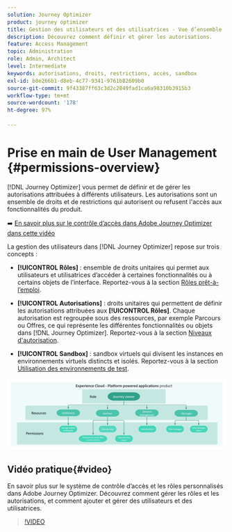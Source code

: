 ```yaml
---
solution: Journey Optimizer
product: journey optimizer
title: Gestion des utilisateurs et des utilisatrices - Vue d’ensemble
description: Découvrez comment définir et gérer les autorisations.
feature: Access Management
topic: Administration
role: Admin, Architect
level: Intermediate
keywords: autorisations, droits, restrictions, accès, sandbox
exl-id: b8e266b1-d8eb-4c77-9341-9761b82609b0
source-git-commit: 9f43387ff63c3d2c2849fad1ca6a98310b3915b3
workflow-type: tm+mt
source-wordcount: '178'
ht-degree: 97%

---
```


# Prise en main de User Management {#permissions-overview}

[!DNL Journey Optimizer] vous permet de définir et de gérer les autorisations attribuées à différents utilisateurs. Les autorisations sont un ensemble de droits et de restrictions qui autorisent ou refusent l&#39;accès aux fonctionnalités du produit.

➡️ [En savoir plus sur le contrôle d’accès dans Adobe Journey Optimizer dans cette vidéo](#video)

La gestion des utilisateurs dans [!DNL Journey Optimizer] repose sur trois concepts :

* **[!UICONTROL Rôles]** : ensemble de droits unitaires qui permet aux utilisateurs et utilisatrices d’accéder à certaines fonctionnalités ou à certains objets de l’interface. Reportez-vous à la section [Rôles prêt-à-l’emploi](ootb-product-profiles.md).

* **[!UICONTROL Autorisations]** : droits unitaires qui permettent de définir les autorisations attribuées aux **[!UICONTROL Rôles]**. Chaque autorisation est regroupée sous des ressources, par exemple Parcours ou Offres, ce qui représente les différentes fonctionnalités ou objets dans [!DNL Journey Optimizer]. Reportez-vous à la section [Niveaux d&#39;autorisation](high-low-permissions.md).

* **[!UICONTROL Sandbox]** : sandbox virtuels qui divisent les instances en environnements virtuels distincts et isolés. Reportez-vous à la section [Utilisation des environnements de test](sandboxes.md).

![](assets/do-not-localize/permissions_2.png)

## Vidéo pratique{#video}

En savoir plus sur le système de contrôle d’accès et les rôles personnalisés dans Adobe Journey Optimizer. Découvrez comment gérer les rôles et les autorisations, et comment ajouter et gérer des utilisateurs et des utilisatrices.

>[!VIDEO](https://video.tv.adobe.com/v/333998?quality=12)